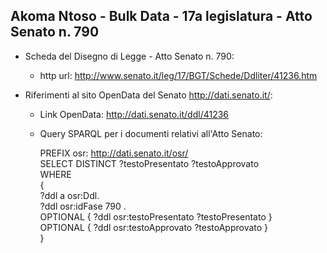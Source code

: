 ## Akoma Ntoso - Bulk Data - 17a legislatura - Atto Senato n. 790 ##

* Scheda del Disegno di Legge - Atto Senato n. 790:
	* http url: http://www.senato.it/leg/17/BGT/Schede/Ddliter/41236.htm

* Riferimenti al sito OpenData del Senato http://dati.senato.it/:
	* Link OpenData: http://dati.senato.it/ddl/41236
	* Query SPARQL per i documenti relativi all'Atto Senato:

        PREFIX osr: <http://dati.senato.it/osr/>  
		SELECT DISTINCT ?testoPresentato ?testoApprovato  
		WHERE  
		{  
		    ?ddl a osr:Ddl.  
		    ?ddl osr:idFase 790 .  
		    OPTIONAL { ?ddl osr:testoPresentato ?testoPresentato }  
		    OPTIONAL { ?ddl osr:testoApprovato ?testoApprovato }  
		}
		